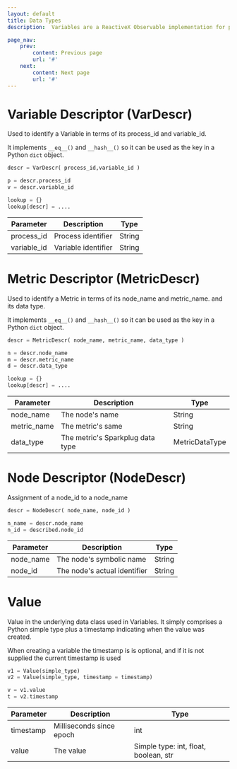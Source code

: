 ```yaml
---
layout: default
title: Data Types
description:  Variables are a ReactiveX Observable implementation for passing values

page_nav:
    prev:
        content: Previous page
        url: '#'
    next:
        content: Next page
        url: '#'
---
```


# Variable Descriptor (VarDescr)

Used to identify a Variable in terms of its process_id and variable_id.

It implements `__eq__()` and `__hash__()` so it can  be used as the key in a Python `dict` object.

```python
descr = VarDescr( process_id,variable_id )

p = descr.process_id
v = descr.variable_id

lookup = {}
lookup[descr] = ....
```

| Parameter   | Description         | Type   |
| ----------- | ------------------- | ------ |
| process_id  | Process identifier  | String |
| variable_id | Variable identifier | String |



# Metric Descriptor (MetricDescr)

Used to identify a Metric in terms of its node_name and metric_name. and its data type. 

It implements `__eq__()` and `__hash__()` so it can  be used as the key in a Python `dict` object.

```python
descr = MetricDescr( node_name, metric_name, data_type )

n = descr.node_name
m = descr.metric_name
d = descr.data_type

lookup = {}
lookup[descr] = ....
```

| Parameter   | Description                      | Type           |
| ----------- | -------------------------------- | -------------- |
| node_name   | The node's name                  | String         |
| metric_name | The metric's same                | String         |
| data_type   | The metric's Sparkplug data type | MetricDataType |



# Node Descriptor  (NodeDescr)

Assignment of a node_id to a node_name

```python
descr = NodeDescr( node_name, node_id )

n_name = descr.node_name
n_id = described.node_id
```

| Parameter | Description                  | Type   |
| --------- | ---------------------------- | ------ |
| node_name | The node's symbolic name     | String |
| node_id   | The node's actual identifier | String |



# Value

Value in the underlying data class used in Variables.  It simply comprises a Python simple type plus a timestamp indicating when the value was created.

When creating a variable the timestamp is is optional, and if it is not supplied the current timestamp is used 

```python
v1 = Value(simple_type)
v2 = Value(simple_type, timestamp = timestamp)

v = v1.value
t = v2.timestamp
```



| Parameter | Description              | Type                                  |
| --------- | ------------------------ | ------------------------------------- |
| timestamp | Milliseconds since epoch | int                                   |
| value     | The value                | Simple type: int, float, boolean, str |

